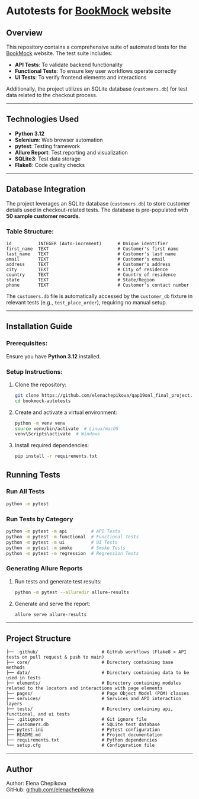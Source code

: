 # Autotests for [BookMock](https://elenachepikova.website3.me/) website

## Overview

This repository contains a comprehensive suite of automated tests for
the [BookMock](https://elenachepikova.website3.me/) website. The test suite includes:

- **API Tests**: To validate backend functionality
- **Functional Tests**: To ensure key user workflows operate correctly
- **UI Tests**: To verify frontend elements and interactions

Additionally, the project utilizes an SQLite database (`customers.db`) for test data related to the checkout process.

---

## Technologies Used

- **Python 3.12**
- **Selenium**: Web browser automation
- **pytest**: Testing framework
- **Allure Report**: Test reporting and visualization
- **SQLite3**: Test data storage
- **Flake8**: Code quality checks

---

## Database Integration

The project leverages an SQLite database (`customers.db`) to store customer details used in checkout-related tests. The
database is pre-populated with **50 sample customer records**.

### Table Structure:

```
id          INTEGER (Auto-increment)      # Unique identifier
first_name  TEXT                          # Customer's first name
last_name   TEXT                          # Customer's last name
email       TEXT                          # Customer's email
address     TEXT                          # Customer's address
city        TEXT                          # City of residence
country     TEXT                          # Country of residence
state       TEXT                          # State/Region
phone       TEXT                          # Customer's contact number
```

The `customers.db` file is automatically accessed by the `customer_db` fixture in relevant tests (e.g.,
`test_place_order`), requiring no manual setup.

---

## Installation Guide

### Prerequisites:

Ensure you have **Python 3.12** installed.

### Setup Instructions:

1. Clone the repository:
    ```bash
    git clone https://github.com/elenachepikova/qap19onl_final_project.git
    cd bookmock-autotests
    ```

2. Create and activate a virtual environment:
    ```bash
    python -m venv venv
    source venv/bin/activate  # Linux/macOS
    venv\Scripts\activate  # Windows
    ```

3. Install required dependencies:
    ```bash
    pip install -r requirements.txt
    ```

## Running Tests

### Run All Tests

```bash
python -m pytest
```

### Run Tests by Category

```bash
python -m pytest -m api         # API Tests
python -m pytest -m functional  # Functional Tests
python -m pytest -m ui          # UI Tests
python -m pytest -m smoke       # Smoke Tests
python -m pytest -m regression  # Regression Tests
```

### Generating Allure Reports

1. Run tests and generate test results:
    ```bash
    python -m pytest --alluredir allure-results
    ```
2. Generate and serve the report:
    ```bash
    allure serve allure-results
    ```

---

## Project Structure

``` vbnet
├── .github/                        # GitHub workflows (Flake8 > API tests on pull request & push to main)
├── core/                           # Directory containing base methods
├── data/                           # Directory containing data to be used in tests
├── elements/                       # Directory containing modules related to the locators and interactions with page elements
├── pages/                          # Page Object Model (POM) classes
├── services/                       # Services and API interaction layers
├── tests/                          # Directory containing api, functional, and ui tests
├── .gitignore                      # Git ignore file
├── customers.db                    # SQLite test database
├── pytest.ini                      # Pytest configuration
├── README.md                       # Project documentation
├── requirements.txt                # Python dependencies
└── setup.cfg                       # Configuration file
```

---

## Author

Author: Elena Chepikova  
GitHub: [github.com/elenachepikova](https://github.com/elenachepikova)